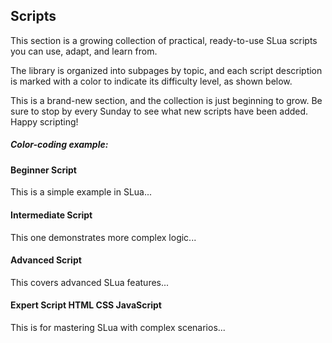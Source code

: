 ## Scripts

This section is a growing collection of practical, ready-to-use SLua scripts you can use, adapt, and learn from.

The library is organized into subpages by topic, and each script description is marked with a color to indicate its difficulty level, as shown below.

This is a brand-new section, and the collection is just beginning to grow. Be sure to stop by every Sunday to see what new scripts have been added. Happy scripting!

##### Color-coding example:

<div class="script-box beginner">
  <h4>Beginner Script</h4>
  <p>This is a simple example in SLua...</p>
</div>

<div class="script-box intermediate">
  <h4>Intermediate Script</h4>
  <p>This one demonstrates more complex logic...</p>
</div>

<div class="script-box advanced">
  <h4>Advanced Script</h4>
  <p>This covers advanced SLua features...</p>
</div>

<div class="script-box expert">
  <h4>
    Expert Script
    <span class="extra">HTML</span>
    <span class="extra">CSS</span>
    <span class="extra">JavaScript</span>
  </h4>
  <p>This is for mastering SLua with complex scenarios...</p>
</div>
